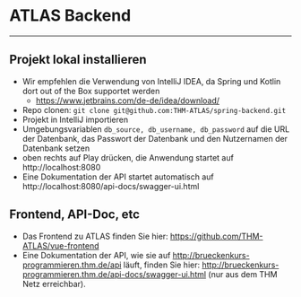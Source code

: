 # ATLAS Backend

---
## Projekt lokal installieren

- Wir empfehlen die Verwendung von IntelliJ IDEA, da Spring und Kotlin dort out of the Box 
 supportet werden
  - https://www.jetbrains.com/de-de/idea/download/
- Repo clonen:
 ````git clone git@github.com:THM-ATLAS/spring-backend.git````
- Projekt in IntelliJ importieren
- Umgebungsvariablen ````db_source, db_username, db_password```` auf die URL der Datenbank, das Passwort der Datenbank und den Nutzernamen der Datenbank setzen
- oben rechts auf Play drücken, die Anwendung startet auf http://localhost:8080
- Eine Dokumentation der API startet automatisch auf http://localhost:8080/api-docs/swagger-ui.html

## Frontend, API-Doc, etc

- Das Frontend zu ATLAS finden Sie hier: https://github.com/THM-ATLAS/vue-frontend
- Eine Dokumentation der API, wie sie auf http://brueckenkurs-programmieren.thm.de/api läuft, finden Sie hier: http://brueckenkurs-programmieren.thm.de/api-docs/swagger-ui.html (nur aus dem THM Netz erreichbar).